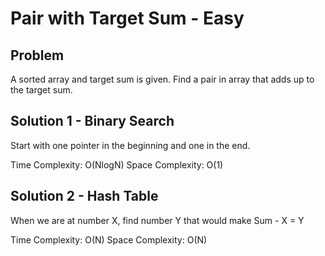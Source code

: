 # Pair with Target Sum - Easy

## Problem
A sorted array and target sum is given. Find a pair in array that adds up to the target sum.

## Solution 1 - Binary Search
Start with one pointer in the beginning and one in the end.

Time Complexity: O(NlogN)
Space Complexity: O(1)

## Solution 2 - Hash Table
When we are at number X, find number Y that would make Sum - X = Y

Time Complexity: O(N)
Space Complexity: O(N)